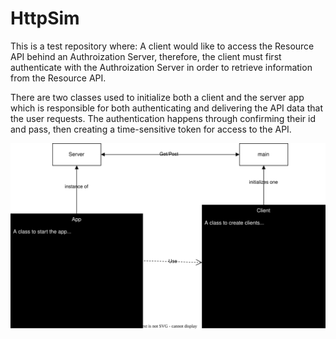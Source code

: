 # HttpSim
This is a test repository where: A client would like to access the Resource API behind an Authroization Server, therefore, the client must first authenticate with the Authroization Server in order to retrieve information from the Resource API.

There are two classes used to initialize both a client and the server app which is responsible for both authenticating and delivering the API data that the user requests. The authentication happens through confirming their id and pass, then creating a time-sensitive token for access to the API.

<img src="HttpSim.svg" alt="SVG Diagram" />